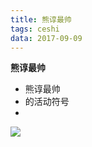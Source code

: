 ```yaml
---
title: 熊谆最帅
tags: ceshi
data: 2017-09-09
---
```


**熊谆最帅**

* 熊谆最帅
* 的活动符号
* 

![](https://ss0.bdstatic.com/70cFvHSh_Q1YnxGkpoWK1HF6hhy/it/u=573835868,3282738682&fm=27&gp=0.jpg)


